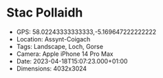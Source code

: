 # Stac Pollaidh

- GPS: 58.02243333333333,-5.169647222222222
- Location: Assynt-Coigach
- Tags: Landscape, Loch, Gorse
- Camera: Apple iPhone 14 Pro Max
- Date: 2023-04-18T15:07:23.000+01:00
- Dimensions: 4032x3024
